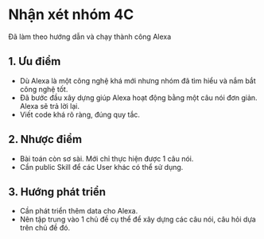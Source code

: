 # Nhận xét nhóm 4C

Đã làm theo hướng dẫn và chạy thành công Alexa

## 1. Ưu điểm
- Dù Alexa là một công nghệ khá mới nhưng nhóm đã tìm hiểu và nắm bắt công nghệ tốt.
- Đã bước đầu xây dựng giúp Alexa hoạt động bằng một câu nói đơn giản. Alexa sẽ trả lời lại.
- Viết code khá rõ ràng, đúng quy tắc.

## 2. Nhược điểm
- Bài toán còn sơ sài. Mới chỉ thực hiện được 1 câu nói.
- Cần public Skill để các User khác có thể sử dụng.

## 3. Hướng phát triển
- Cần phát triển thêm data cho Alexa.
- Nên tập trung vào 1 chủ đề cụ thể để xây dựng các câu nói, câu hỏi dựa trên chủ đề đó.
